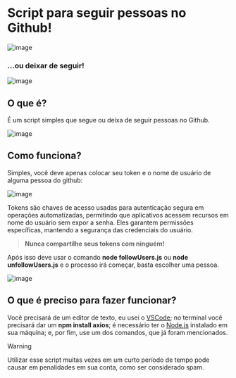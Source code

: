 # Script para seguir pessoas no Github!

![image](https://github.com/EvS444/botFollowersGithub/assets/63565495/2cfab579-72f7-4e59-9b74-97eb72a2c00b)

### ...ou deixar de seguir!

![image](https://github.com/EvS444/botFollowersGithub/assets/63565495/aba011ce-1c60-4043-9cc0-fc02ad8aaf69)

## O que é?

É um script simples que segue ou deixa de seguir pessoas no Github.

![image](https://github.com/EvS444/botFollowersGithub/assets/63565495/83747033-40d8-405c-8805-0a41207042db)

## Como funciona?

Simples, você deve apenas colocar seu token e o nome de usuário de alguma pessoa do github:

![image](https://github.com/EvS444/botFollowersGithub/assets/63565495/2701884c-0bf3-4b8e-ba6d-87efca6fa838)

Tokens são chaves de acesso usadas para autenticação segura em operações automatizadas, permitindo que aplicativos acessem recursos em nome do usuário sem expor a senha. Eles garantem permissões específicas, mantendo a segurança das credenciais do usuário.
> **Nunca compartilhe seus tokens com ninguém!**

Após isso deve usar o comando **node followUsers.js** ou **node unfollowUsers.js** e o processo irá começar, basta escolher uma pessoa.

![image](https://github.com/EvS444/botFollowersGithub/assets/63565495/f727cc85-bd72-46f2-af7e-6437c43c6f91)

## O que é preciso para fazer funcionar?

Você precisará de um editor de texto, eu usei o [VSCode](https://code.visualstudio.com); no terminal você precisará dar um **npm install axios**; é necessário ter o [Node.js](https://nodejs.org/en) instalado em sua máquina; e, por fim, use um dos comandos, que já foram mencionados.

> [!WARNING]
> Utilizar esse script muitas vezes em um curto período de tempo pode causar em penalidades em sua conta, como ser considerado spam.
